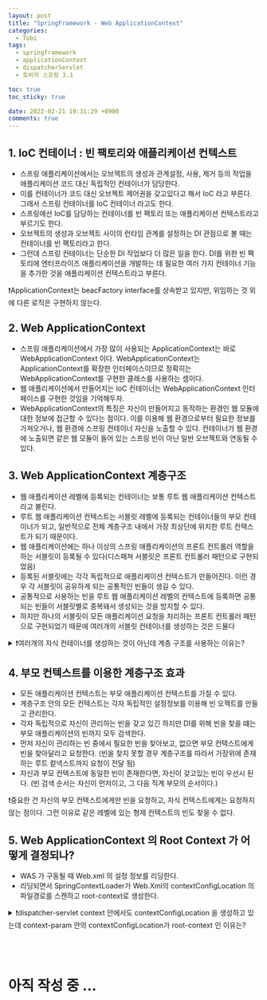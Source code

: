 ```yaml
---
layout: post
title: "SpringFramework - Web ApplicationContext"
categories:
  - Tobi
tags:
  - springframework
  - applicationContext
  - dispatcherServlet
  - 토비의 스프링 3.1

toc: true
toc_sticky: true

date: 2022-02-21 19:31:29 +0900
comments: true
---
```


## 1.  IoC 컨테이너 : 빈 팩토리와 애플리케이션 컨텍스트

- 스프링 애플리케이션에서는 오브젝트의 생성과 관계설정, 사용, 제거 등의 작업을 애플리케이션 코드 대신 독립적인 컨테이너가 담당한다.
- 이를 컨테이너가 코드 대신 오브젝트 제어권을 갖고있다고 해서 IoC 라고 부른다. 그래서 스프링 컨테이너를 IoC 컨테이너 라고도 한다.
- 스프링에선 IoC를 담당하는 컨테이너를 빈 팩토리 또는 애플리케이션 컨텍스트라고 부르기도 한다.
- 오브젝트의 생성과 오브젝트 사이의 런타임 관계를 설정하는 DI 관점으로 볼 때는 컨테이너를 빈 팩토리라고 한다.
- 그런데 스프링 컨테이너는 단순한 DI 작업보다 더 많은 일을 한다. DI를 위한 빈 팩토리에 엔터프라이즈 애플리케이션을 개발하는 데 필요한 여러 가지 컨테이너 기능을 추가한 것을 애플리케이션 컨텍스트라고 부른다.

❗ApplicationContext는 beacFactory interface를 상속받고 있지만, 위임하는 것 외에 다른 로직은 구현하지 않는다. 


## 2. Web ApplicationContext

- 스프링 애플리케이션에서 가장 많이 사용되는 ApplicationContext는 바로 WebApplicationContext 이다. WebApplicationContext는 ApplicationContext를 확장한 인터페이스이므로 정확히는 WebApplicationContext를 구현한 클래스를 사용하는 셈이다.
- 웹 애플리케이션에서 만들어지는  IoC 컨테이너는 WebApplicationContext 인터페이스를 구현한 것임을 기억해두자.
- WebApplicationContext의 특징은 자신이 만들어지고 동작하는 환경인 웹 모듈에 대한 정보에 접근할 수 있다는 점이다. 이를 이용해 웹 환경으로부터 필요한 정보를 가져오거나, 웹 환경에 스프링 컨테이너 자신을 노출할 수 있다. 컨테이너가 웹 환경에 노출되면 같은 웹 모듈이 들어 있는 스프링 빈이 아닌 일반 오브젝트와 연동될 수 있다.


## 3. Web ApplicationContext  계층구조

- 웹 애플리케이션 레벨에 등록되는 컨테이너는 보통 루트 웹 애플리케이션 컨텍스트라고 불린다.
- 루트 웹 애플리케이션 컨텍스트는 서블릿 레벨에 등록되는 컨테이너들의 부모 컨테이너가 되고, 일반적으로 전체 계층구조 내에서 가장 최상단에 위치한 루트 컨텍스트가 되기 때문이다.
- 웹 애플리케이션에는 하나 이상의 스프링 애플리케이션의 프론트 컨트롤러 역할을 하는 서블릿이 등록될 수 있다(디스패쳐 서블릿은 프론트 컨트롤러 패턴으로 구현되었음)
- 등록된 서블릿에는 각각 독립적으로 애플리케이션 컨텍스트가 만들어진다. 이런 경우 각 서블릿이 공유하게 되는 공통적인 빈들이 생길 수 있다.
- 공통적으로 사용하는 빈을 루트 웹 애플리케이션 레벨의 컨텍스트에 등록하면 공통되는 빈들이 서블릿별로 중복돼서 생성되는 것을 방지할 수 있다.
- 하지만 하나의 서블릿이 모든 애플리케이션 요청을 처리하는 프론트 컨트롤러 패턴으로 구현되었기 때문에 여러개의 서블릿 컨테이너를 생성하는 것은 드물다

<details>
  <summary>❗여러개의 자식 컨테이너를 생성하는 것이 아닌데 계층 구조를 사용하는 이유는?
</summary>
  <div markdown="1">
 그 이유는 전체 애플리케이션에서 웹 기술에 의존적인 부분과 그렇지 않은 부분을 구분하기 위해서이다. 스프링을 이용하는 웹 애플리케이션이라고 해서
    
    반드시 스프링 웹 서블릿 만들 필요는 없다. 스프링 기술을 사용하고 스프링 빈으로 만들지만 웹을 담당하는 프레젠테이션 계층은 스프링 외의 기술을 사용하는 경우도 종종 있기 때문이다.
</div>
</details>    


## 4. 부모 컨텍스트를 이용한 계층구조 효과

- 모든 애플리케이션 컨텍스트는 부모 애플리케이션 컨텍스트를 가질 수 있다.
- 계층구조 안의 모든 컨텍스트는 각자 독립적인 설정정보를 이용해 빈 오젝트를 만들고 관리한다.
- 각자 독립적으로 자신이 관리하는 빈을 갖고 있긴 하지만 DI를 위해 빈을 찾을 떄는 부모 애플리케이션의 빈까지 모두 검색한다.
- 먼저 자신이 관리하는 빈 중에서 필요한 빈을 찾아보고, 없으면 부모 컨텍스트에게 빈을 찾아달라고 요청한다. (빈을 찾지 못할 경우 계층구조를 따라서 가장위에 존재하는 루트 컽넥스트까지 요청이 전달 됨)
- 자신과 부모 컨텍스트에 동일한 빈이 존재한다면, 자신이 갖고있는 빈이 우선시 된다.  (빈 검색 순서는 자신이 먼저이고, 그 다음 직계 부모의 순서이다.)

❗중요한 건 자신의 부모 컨텍스트에게만 빈을 요청하고, 자식 컨텍스트에게는 요청하지 않는 점이다. 그런 이유로 같은 레벨에 있는 형제 컨텍스트의 빈도 찾을 수 없다.


## 5. Web ApplicationContext 의 Root Context 가 어떻게 결정되나?

- WAS 가 구동될 때  Web.xml 의 설정 정보를 리딩한다.
- 리딩되면서 SpringContextLoader가 Web.Xml의 contextConfigLocation 의 파일경로를 스캔하고  root-context로 생성한다.

<details>
  <summary>❗dispatcher-servlet context 안에서도 contextConfigLocation 을 생성하고 있는데 context-param 안의 contextConfigLocation가 root-context 인 이유는?
</summary>
  <div markdown="1">
  자세하진  않지만 .. context-param 과 init-param 의 차이는 전역변수, 지역변수의 개념과 비슷하다. context-param 안에서 생성된 빈은 모든 서블릿에서 사용할 수 있다.

init-param으로 생성된 빈들은 해당 서블릿 안에서만 참조가 가능하다. 이런 이유 때문에 context-param 안에 생성된 contextConfigLocation를 root-context 로 인식하는게 아닐까 싶다.
</div>
</details>    


<br/>
<br/>
<br/>

# 아직 작성 중 ...